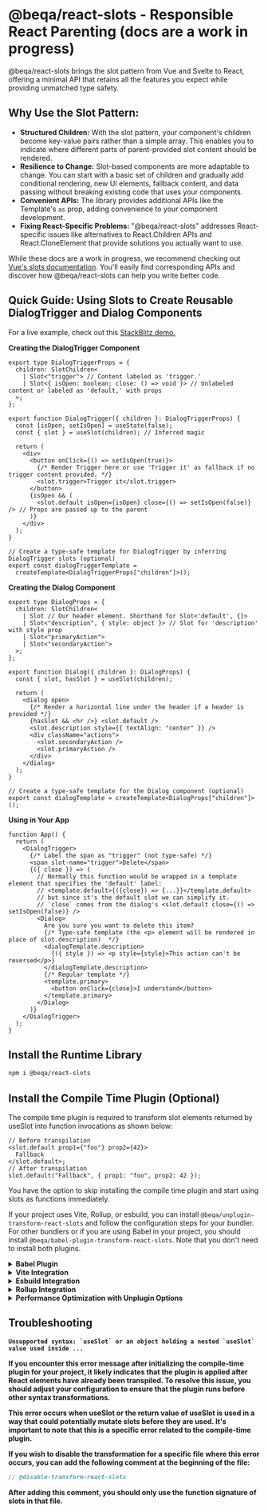 # @beqa/react-slots - Responsible React Parenting (docs are a work in progress)

@beqa/react-slots brings the slot pattern from Vue and Svelte to React, offering a minimal API that retains all the features you expect while providing unmatched type safety.

## Why Use the Slot Pattern:

- **Structured Children:** With the slot pattern, your component's children become key-value pairs rather than a simple array. This enables you to indicate where different parts of parent-provided slot content should be rendered.
- **Resilience to Change:** Slot-based components are more adaptable to change. You can start with a basic set of children and gradually add conditional rendering, new UI elements, fallback content, and data passing without breaking existing code that uses your components.
- **Convenient APIs:** The library provides additional APIs like the Template's `as` prop, adding convenience to your component development.
- **Fixing React-Specific Problems:** "@beqa/react-slots" addresses React-specific issues like alternatives to React.Children APIs and React.CloneElement that provide solutions you actually want to use.

While these docs are a work in progress, we recommend checking out [Vue's slots documentation](https://vuejs.org/guide/components/slots.html). You'll easily find corresponding APIs and discover how @beqa/react-slots can help you write better code.

## Quick Guide: Using Slots to Create Reusable DialogTrigger and Dialog Components

For a live example, check out this [StackBlitz demo.](https://stackblitz.com/edit/vitejs-vite-pz81vn?file=vite.config.ts,src%2FApp.tsx)

**Creating the DialogTrigger Component**

```tsx
export type DialogTriggerProps = {
  children: SlotChildren<
    | Slot<"trigger"> // Content labeled as 'trigger.'
    | Slot<{ isOpen: boolean; close: () => void }> // Unlabeled content or labeled as 'default,' with props
  >;
};

export function DialogTrigger({ children }: DialogTriggerProps) {
  const [isOpen, setIsOpen] = useState(false);
  const { slot } = useSlot(children); // Inferred magic

  return (
    <div>
      <button onClick={() => setIsOpen(true)}>
        {/* Render Trigger here or use 'Trigger it' as fallback if no trigger content provided. */}
        <slot.trigger>Trigger it</slot.trigger>
      </button>
      {isOpen && (
        <slot.default isOpen={isOpen} close={() => setIsOpen(false)} /> // Props are passed up to the parent
      )}
    </div>
  );
}

// Create a type-safe template for DialogTrigger by inferring DialogTrigger slots (optional)
export const dialogTriggerTemplate =
  createTemplate<DialogTriggerProps["children"]>();
```

**Creating the Dialog Component**

```tsx
export type DialogProps = {
  children: SlotChildren<
    | Slot // Our header element. Shorthand for Slot<'default', {}>
    | Slot<"description", { style: object }> // Slot for 'description' with style prop
    | Slot<"primaryAction">
    | Slot<"secondaryAction">
  >;
};

export function Dialog({ children }: DialogProps) {
  const { slot, hasSlot } = useSlot(children);

  return (
    <dialog open>
      {/* Render a horizontal line under the header if a header is provided */}
      {hasSlot && <hr />} <slot.default />
      <slot.description style={{ textAlign: "center" }} />
      <div className="actions">
        <slot.secondaryAction />
        <slot.primaryAction />
      </div>
    </dialog>
  );
}

// Create a type-safe template for the Dialog component (optional)
export const dialogTemplate = createTemplate<DialogProps["children"]>();
```

**Using in Your App**

```tsx
function App() {
  return (
    <DialogTrigger>
      {/* Label the span as "trigger" (not type-safe) */}
      <span slot-name="trigger">Delete</span>
      {({ close }) => (
        // Normally this function would be wrapped in a template element that specifies the 'default' label:
        // <template.default>{({close}) => {...}}</template.default>
        // but since it's the default slot we can simplify it.
        // `close` comes from the dialog's <slot.default close={() => setIsOpen(false)} />
        <Dialog>
          Are you sure you want to delete this item?
          {/* Type-safe template (the <p> element will be rendered in place of slot.description)  */}
          <dialogTemplate.description>
            {({ style }) => <p style={style}>This action can't be reversed</p>}
          </dialogTemplate.description>
          {/* Regular template */}
          <template.primary>
            <button onClick={close}>I understand</button>
          </template.primary>
        </Dialog>
      )}
    </DialogTrigger>
  );
}
```

## Install the Runtime Library

```bash
npm i @beqa/react-slots
```

## Install the Compile Time Plugin (Optional)

The compile time plugin is required to transform slot elements returned by useSlot into function invocations as shown below:

```tsx
// Before transpilation
<slot.default prop1={"foo"} prop2={42}>
  Fallback
</slot.default>;
// After transpilation
slot.default("Fallback", { prop1: "foo", prop2: 42 });
```

You have the option to skip installing the compile time plugin and start using slots as functions immediately.

If your project uses Vite, Rollup, or esbuild, you can install `@beqa/unplugin-transform-react-slots` and follow the configuration steps for your bundler. For other bundlers or if you are using Babel in your project, you should install `@beqa/babel-plugin-transform-react-slots`. Note that you don't need to install both plugins.

<details>
  <summary><strong>Babel Plugin</strong></summary>

```bash
npm i @beqa/babel-plugin-transform-react-slots
```

Add react-slots plugin to your babel config

```js
  // babel.config.json
  {
    "plugins": {"@beqa/babel-plugin-transform-react-slots"}
  }
```

</details>

<details>
  <summary><strong>Vite Integration</strong></summary>

```bash
npm i @beqa/unplugin-transform-react-slots
```

Add the `unplugin.vite` to your Vite configuration (vite.config.js) before the react plugin:

```js
// vite.config.js
import unplugin from "@beqa/unplugin-transform-react-slots";
import react from "@vitejs/plugin-react";

export default {
  plugins: [unplugin.vite(), react()],
};
```

</details>

<details>
  <summary><strong>Esbuild Integration</strong></summary>

```bash
npm i @beqa/unplugin-transform-react-slots
```

Add `unplugin.esbuild` to your plugins list in your esbuild config

```js
import unplugin from "@beqa/unplugin-transform-react-slots";

// esbuild.config.js
await build({
  plugins: [unplugin.esbuild()],
});
```

</details>

<details>
  <summary><strong>Rollup Integration</strong></summary>

```bash
npm i @beqa/unplugin-transform-react-slots
```

Add the `unplugin.rollup` to your plugins list before all other plugins in your Rollup configuration (rollup.config.js):

```js
import unplugin from "@beqa/unplugin-transform-react-slots";

// esbuild.config.js
await build({
  plugins: [unplugin.rollup()],
});
```

</details>

<details>
  <summary><strong>Performance Optimization with Unplugin Options<strong></summary>

```tsx
type Options = {
  include: RegEx;
  exclude: RegEx | RegEx[];
};

const options = {
  include: /\.(tsx)|(jsx)|(js)/,
} satisfies Options;

unplugin.yourBundler(options);
```

`unplugin-transform-react-slots` is designed to be fast at finding and transforming React slots. By default, it checks every JavaScript (js), JSX (jsx), and TypeScript (tsx) file in your project, excluding files in the node_modules directory. However, you can optimize its performance further by using specific options.

**include Option**

If you have other tools configured in a way that JSX syntax is only used in certain files, you can provide the include regular expression (RegEx) as an argument to your plugin. For instance:

```tsx
unplugin.yourBundler({ include: /\.(tsx)|(jsx)/ });
```

With this configuration, the plugin will only check .tsx and .jsx files in your project, improving performance by skipping unnecessary files.

**exclude Option**

Additionally, you can use the exclude option to exclude specific files or directories from being processed. This can be useful for excluding configuration files or large files that don't need slot transformation:

</details>

## Troubleshooting

``Unsupported syntax: `useSlot` or an object holding a nested `useSlot` value used inside ... ``

If you encounter this error message after initializing the compile-time plugin for your project, it likely indicates that the plugin is applied after React elements have already been transpiled. To resolve this issue, you should adjust your configuration to ensure that the plugin runs before other syntax transformations.

This error occurs when useSlot or the return value of useSlot is used in a way that could potentially mutate slots before they are used. It's important to note that this is a specific error related to the compile-time plugin.

If you wish to disable the transformation for a specific file where this error occurs, you can add the following comment at the beginning of the file:

```js
// @disable-transform-react-slots
```

After adding this comment, you should only use the function signature of slots in that file.
